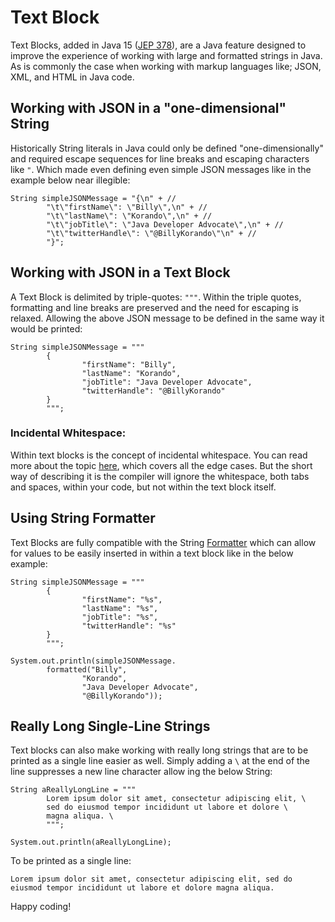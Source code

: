 # Text Block

Text Blocks, added in Java 15 ([JEP 378](https://openjdk.java.net/jeps/378)), are a Java feature designed to improve the experience of working with large and formatted strings in Java. As is commonly the case when working with markup languages like; JSON, XML, and HTML in Java code.  

## Working with JSON in a "one-dimensional" String

Historically String literals in Java could only be defined "one-dimensionally" and required escape sequences for line breaks and escaping characters like `"`. Which made even defining even simple JSON messages like in the example below near illegible: 

```
String simpleJSONMessage = "{\n" + //
		"\t\"firstName\": \"Billy\",\n" + //
		"\t\"lastName\": \"Korando\",\n" + //
		"\t\"jobTitle\": \"Java Developer Advocate\",\n" + //
		"\t\"twitterHandle\": \"@BillyKorando\"\n" + //
		"}";
```

## Working with JSON in a Text Block

A Text Block is delimited by triple-quotes: `"""`. Within the triple quotes, formatting and line breaks are preserved and the need for escaping is relaxed. Allowing the above JSON message to be defined in the same way it would be printed:

```
String simpleJSONMessage = """
		{
		        "firstName": "Billy",
		        "lastName": "Korando",
		        "jobTitle": "Java Developer Advocate",
		        "twitterHandle": "@BillyKorando"
		}
		""";
```

### Incidental Whitespace:

Within text blocks is the concept of incidental whitespace. You can read more about the topic [here](https://cr.openjdk.java.net/~jlaskey/Strings/TextBlocksGuide_v9.html#incidental-white-space), which covers all the edge cases. But the short way of describing it is the compiler will ignore the whitespace, both tabs and spaces, within your code, but not within the text block itself. 

## Using String Formatter

Text Blocks are fully compatible with the String [Formatter](https://docs.oracle.com/en/java/javase/16/docs/api/java.base/java/util/Formatter.html) which can allow for values to be easily inserted in within a text block like in the below example:

```
String simpleJSONMessage = """
		{
		        "firstName": "%s",
		        "lastName": "%s",
		        "jobTitle": "%s",
		        "twitterHandle": "%s"
		}
		""";

System.out.println(simpleJSONMessage.
		formatted("Billy", 
				"Korando", 
				"Java Developer Advocate", 
				"@BillyKorando"));
```

## Really Long Single-Line Strings

Text blocks can also make working with really long strings that are to be printed as a single line easier as well. Simply adding a `\` at the end of the line suppresses a new line character allow ing the below String:

```
String aReallyLongLine = """
		Lorem ipsum dolor sit amet, consectetur adipiscing elit, \
		sed do eiusmod tempor incididunt ut labore et dolore \
		magna aliqua. \
		""";

System.out.println(aReallyLongLine);
```

To be printed as a single line:

```
Lorem ipsum dolor sit amet, consectetur adipiscing elit, sed do eiusmod tempor incididunt ut labore et dolore magna aliqua.
```

Happy coding!
